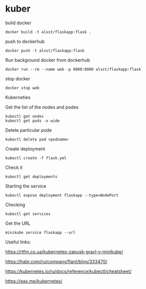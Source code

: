 # kuber

build docker 

    docker build -t alxst/flaskapp:flask .

push to dockerhub

    docker push -t alxst/flaskapp:flask


Run background docker from dockerhub

    docker run --rm --name web -p 8080:8080 alxst/flaskapp:flask

stop docker

    docker stop web



Kuberneties

Get the list of the nodes and podes

    kubectl get nodes
    kubectl get pods -o wide

Delete particular pode

    kubectl delete pod <podname>

Create deployment

    kubectl create -f flask.yml

Check it

    kubectl get deployments

Starting the service

    kubectl expose deployment flaskapp --type=NodePort

Checking

    kubectl get services

Get the URL

    minikube service flaskapp --url



Useful links:

https://rtfm.co.ua/kubernetes-zapusk-gravl-v-minikube/

https://habr.com/ru/company/flant/blog/333470/

https://kubernetes.io/ru/docs/reference/kubectl/cheatsheet/

https://eax.me/kubernetes/





